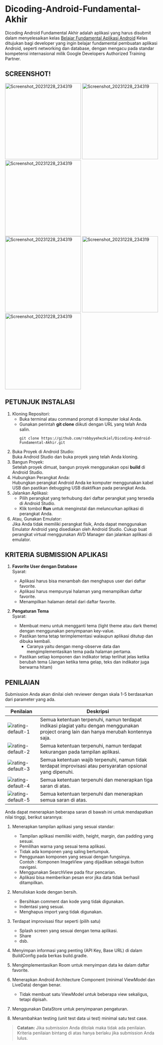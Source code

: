 # Dicoding-Android-Fundamental-Akhir
Dicoding Android Fundamental Akhir adalah aplikasi yang harus disubmit dalam menyelesaikan kelas [Belajar Fundamental Aplikasi Android](https://www.dicoding.com/academies/14/)
Kelas ditujukan bagi developer yang ingin belajar fundamental pembuatan aplikasi Android, seperti networking dan database, dengan mengacu pada standar kompetensi internasional milik Google Developers Authorized Training Partner. 

## SCREENSHOT!
<img src="https://github.com/robbyyehezkiel/Dicoding-Android-Fundamental-Akhir/assets/107051384/c87f0a60-5625-4b2b-9d40-2cb8f405a64f" alt="Screenshot_20231228_234319" width="250">   
<img src="https://github.com/robbyyehezkiel/Dicoding-Android-Fundamental-Akhir/assets/107051384/5f4bba3e-8988-4227-a4b1-0088247897c6" alt="Screenshot_20231228_234319" width="250">   
<img src="https://github.com/robbyyehezkiel/Dicoding-Android-Fundamental-Akhir/assets/107051384/d46c0a81-468f-473d-84ff-2f3cad189c6d" alt="Screenshot_20231228_234319" width="250"><br>
<img src="https://github.com/robbyyehezkiel/Dicoding-Android-Fundamental-Akhir/assets/107051384/4b479797-dc39-47c4-8b6f-550cbf33177f" alt="Screenshot_20231228_234319" width="250">   
<img src="https://github.com/robbyyehezkiel/Dicoding-Android-Fundamental-Akhir/assets/107051384/da70a74b-fc76-4e79-88c0-f1690206dcee" alt="Screenshot_20231228_234319" width="250">   
<img src="https://github.com/robbyyehezkiel/Dicoding-Android-Fundamental-Akhir/assets/107051384/eb9dfe5d-01bd-4e94-86ab-b50bffb1b6c2" alt="Screenshot_20231228_234319" width="250">

## PETUNJUK INSTALASI
1. Kloning Repositori:
   - Buka terminal atau command prompt di komputer lokal Anda.
   - Gunakan perintah **git clone** diikuti dengan URL yang telah Anda salin.
     ```
     git clone https://github.com/robbyyehezkiel/Dicoding-Android-Fundamental-Akhir.git
     ```
3. Buka Proyek di Android Studio:<br>
   Buka Android Studio dan buka proyek yang telah Anda kloning.
4. Bangun Proyek:<br>
   Setelah proyek dimuat, bangun proyek menggunakan opsi **build** di Android Studio.
5. Hubungkan Perangkat Anda:<br>
   Hubungkan perangkat Android Anda ke komputer menggunakan kabel USB dan pastikan debugging USB diaktifkan pada perangkat Anda.
7. Jalankan Aplikasi:
   - Pilih perangkat yang terhubung dari daftar perangkat yang tersedia di Android Studio.
   - Klik tombol **Run** untuk menginstal dan meluncurkan aplikasi di perangkat Anda.
8. Atau, Gunakan Emulator:<br>
   Jika Anda tidak memiliki perangkat fisik, Anda dapat menggunakan Emulator Android yang disediakan oleh Android Studio. Cukup buat perangkat virtual menggunakan AVD Manager dan jalankan aplikasi di emulator.

## KRITERIA SUBMISSION APLIKASI

1. **Favorite User dengan Database**<br>
   Syarat:
   - Aplikasi harus bisa menambah dan menghapus user dari daftar favorite.
   - Aplikasi harus mempunyai halaman yang menampilkan daftar favorite.
   - Menampilkan halaman detail dari daftar favorite.
    
2. **Pengaturan Tema**<br>
   Syarat:
   - Membuat menu untuk mengganti tema (light theme atau dark theme) dengan menggunakan penyimpanan key-value.
   - Pastikan tema tetap terimplementasi walaupun aplikasi ditutup dan dibuka kembali.
       - Caranya yaitu dengan meng-observe data dan mengimplementasikan tema pada halaman pertama.
   - Pastikan setiap komponen dan indikator tetap terlihat jelas ketika berubah tema (Jangan ketika tema gelap, teks dan indikator juga berwarna hitam)

## PENILAIAN
Submission Anda akan dinilai oleh reviewer dengan skala 1-5 berdasarkan dari parameter yang ada.<br>

| Penilaian | Deskripsi |
| --- | --- |
| ![rating-default-1](https://github.com/robbyyehezkiel/Dicoding-Android-Beginner/assets/107051384/a44691b2-f5ae-4d65-8cf1-35e883080b58) | Semua ketentuan terpenuhi, namun terdapat indikasi plagiat yaitu dengan menggunakan project orang lain dan hanya merubah kontennya saja. |
| ![rating-default-2](https://github.com/robbyyehezkiel/Dicoding-Android-Beginner/assets/107051384/2eb100d9-6af2-4612-9a3e-335b2afa400f) | Semua ketentuan terpenuhi, namun terdapat kekurangan pada tampilan aplikasi. |
| ![rating-default-3](https://github.com/robbyyehezkiel/Dicoding-Android-Beginner/assets/107051384/5b91432e-4b00-44cf-abb4-f1440904c94a) | Semua ketentuan wajib terpenuhi, namun tidak terdapat improvisasi atau persyaratan opsional yang dipenuhi. |
| ![rating-default-4](https://github.com/robbyyehezkiel/Dicoding-Android-Beginner/assets/107051384/66b77800-871a-4a5a-8a0f-ffeb86fdffa5) | Semua ketentuan terpenuhi dan menerapkan tiga saran di atas. |
| ![rating-default-5](https://github.com/robbyyehezkiel/Dicoding-Android-Beginner/assets/107051384/acbff36b-016d-4962-8aaa-20f36ec55b8b) | Semua ketentuan terpenuhi dan menerapkan semua saran di atas. |

Anda dapat menerapkan beberapa saran di bawah ini untuk mendapatkan nilai tinggi, berikut sarannya:

1. Menerapkan tampilan aplikasi yang sesuai standar:
   - Tampilan aplikasi memiliki width, height, margin, dan padding yang sesuai.
   - Pemilihan warna yang sesuai tema aplikasi.
   - Tidak ada komponen yang saling bertumpuk.
   - Penggunaan komponen yang sesuai dengan fungsinya.<br>
     Contoh : Komponen ImageView yang dijadikan sebagai button navigasi.
   - Menggunakan SearchView pada fitur pencarian.
   - Aplikasi bisa memberikan pesan eror jika data tidak berhasil ditampilkan.
 
2. Menuliskan kode dengan bersih.
   - Bersihkan comment dan kode yang tidak digunakan.
   - Indentasi yang sesuai.
   - Menghapus import yang tidak digunakan.

3. Terdapat improvisasi fitur seperti (pilih satu)
   - Splash screen yang sesuai dengan tema aplikasi.
   - Share
   - dsb.
4. Menyimpan informasi yang penting (API Key, Base URL) di dalam BuildConfig pada berkas build.gradle.
5. Mengimplementasikan Room untuk menyimpan data ke dalam daftar favorite. 
6. Menerapkan Android Architecture Component (minimal ViewModel dan LiveData) dengan benar.
   - Tidak membuat satu ViewModel untuk beberapa view sekaligus, tetapi dipisah.
7. Menggunakan DataStore untuk penyimpanan pengaturan.
8. Menambahkan testing (unit test data ui test) minimal satu test case.
> **Catatan:**
> Jika submission Anda ditolak maka tidak ada penilaian. Kriteria penilaian bintang di atas hanya berlaku jika submission Anda lulus.
